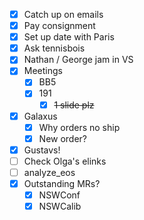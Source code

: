 - [x] Catch up on emails
- [x] Pay consignment
- [x] Set up date with Paris
- [x] Ask tennisbois
- [x] Nathan / George jam in VS
- [x] Meetings
  - [x] BB5
  - [x] 191
    - [x] <del>1 slide plz</del>
- [x] Galaxus
  - [x] Why orders no ship
  - [x] New order?
- [x] Gustavs!
- [ ] Check Olga's elinks
- [ ] analyze_eos
- [x] Outstanding MRs?
  - [x] NSWConf
  - [x] NSWCalib
